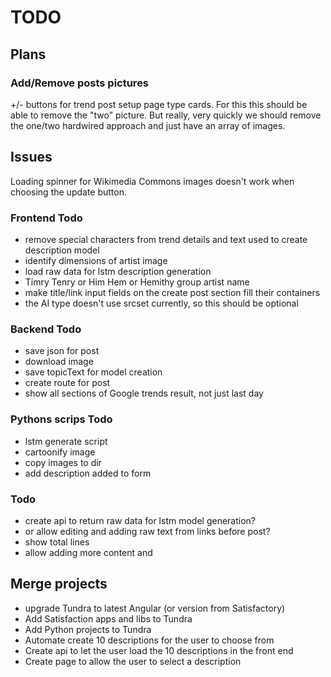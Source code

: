 # TODO

## Plans

### Add/Remove posts pictures

+/- buttons for trend post setup page type cards.
For this this should be able to remove the "two" picture.
But really, very quickly we should remove the one/two hardwired approach and just have an array of images.

## Issues

Loading spinner for Wikimedia Commons images doesn't work when choosing the update button.


### Frontend Todo

- remove special characters from trend details and text used to create description model
- identify dimensions of artist image
- load raw data for lstm description generation
- Timry Tenry or Him Hem or Hemithy group artist name
- make title/link input fields on the create post section fill their containers
- the AI type doesn't use srcset currently, so this should be optional

### Backend Todo

- save json for post
- download image
- save topicText for model creation
- create route for post
- show all sections of Google trends result, not just last day

### Pythons scrips Todo

- lstm generate script
- cartoonify image
- copy images to dir
- add description added to form

### Todo

- create api to return raw data for lstm model generation?
- or allow editing and adding raw text from links before post?
- show total lines
- allow adding more content and

## Merge projects

- upgrade Tundra to latest Angular (or version from Satisfactory)
- Add Satisfaction apps and libs to Tundra
- Add Python projects to Tundra
- Automate create 10 descriptions for the user to choose from
- Create api to let the user load the 10 descriptions in the front end
- Create page to allow the user to select a description
